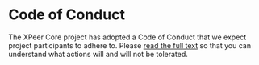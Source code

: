 # Code of Conduct

The XPeer Core project has adopted a Code of Conduct that we expect project participants to adhere to. Please [read the full text](https://developers.xpeer.org/docs/policies/code-of-conduct) so that you can understand what actions will and will not be tolerated.

